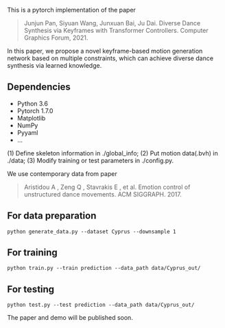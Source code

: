 This is a pytorch implementation of the paper

>  Junjun Pan, Siyuan Wang, Junxuan Bai,  Ju Dai. Diverse Dance Synthesis via Keyframes with Transformer Controllers. Computer Graphics Forum, 2021.

In this paper, we propose a novel keyframe-based motion generation network based on multiple constraints, which can achieve diverse dance synthesis via learned knowledge.

## Dependencies

- Python 3.6
- Pytorch 1.7.0
- Matplotlib
- NumPy
- Pyyaml
- ...

(1) Define skeleton information in ./global_info; (2) Put motion data(.bvh) in ./data; (3) Modify training or test parameters in ./config.py.

We use contemporary data from paper 

> Aristidou A , Zeng Q , Stavrakis E , et al. Emotion control of unstructured dance movements. ACM SIGGRAPH. 2017.

## For data preparation

```
python generate_data.py --dataset Cyprus --downsample 1
```

## For training

```
python train.py --train prediction --data_path data/Cyprus_out/
```

## For testing

```
python test.py --test prediction --data_path data/Cyprus_out/
```



The paper and demo will be published soon.



